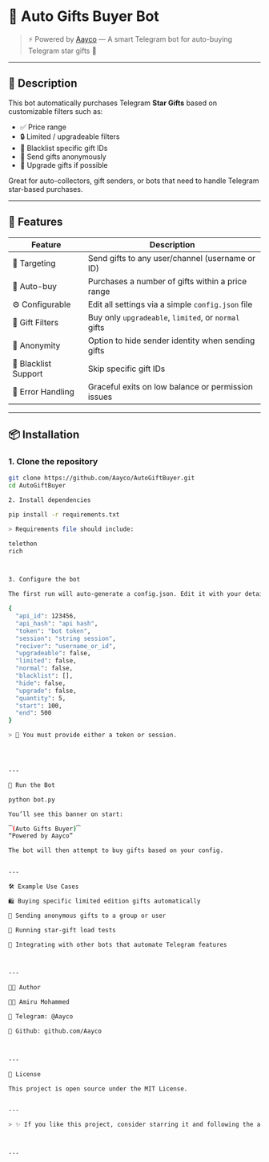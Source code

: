 # 🎁 Auto Gifts Buyer Bot

> ⚡ Powered by [Aayco](https://t.me/Aayco) — A smart Telegram bot for auto-buying Telegram star gifts 🎉

---

## 📌 Description

This bot automatically purchases Telegram **Star Gifts** based on customizable filters such as:

- ✅ Price range
- 🔒 Limited / upgradeable filters
- 🚫 Blacklist specific gift IDs
- 👻 Send gifts anonymously
- 🔁 Upgrade gifts if possible

Great for auto-collectors, gift senders, or bots that need to handle Telegram star-based purchases.

---

## 🧰 Features

| Feature                | Description                                                 |
|------------------------|-------------------------------------------------------------|
| 🎯 Targeting           | Send gifts to any user/channel (username or ID)             |
| 🛒 Auto-buy            | Purchases a number of gifts within a price range            |
| ⚙️ Configurable        | Edit all settings via a simple `config.json` file           |
| 🧩 Gift Filters        | Buy only `upgradeable`, `limited`, or `normal` gifts        |
| 👤 Anonymity           | Option to hide sender identity when sending gifts           |
| 🧱 Blacklist Support   | Skip specific gift IDs                                       |
| 🚨 Error Handling      | Graceful exits on low balance or permission issues          |

---

## 📦 Installation

### 1. Clone the repository

```bash
git clone https://github.com/Aayco/AutoGiftBuyer.git
cd AutoGiftBuyer

2. Install dependencies

pip install -r requirements.txt

> Requirements file should include:

telethon
rich



3. Configure the bot

The first run will auto-generate a config.json. Edit it with your details:

{
  "api_id": 123456,
  "api_hash": "api hash",
  "token": "bot token",
  "session": "string session",
  "reciver": "username_or_id",
  "upgradeable": false,
  "limited": false,
  "normal": false,
  "blacklist": [],
  "hide": false,
  "upgrade": false,
  "quantity": 5,
  "start": 100,
  "end": 500
}

> 🔐 You must provide either a token or session.




---

🚀 Run the Bot

python bot.py

You’ll see this banner on start:

͡(Auto Gifts Buyer)͡
“Powered by Aayco”

The bot will then attempt to buy gifts based on your config.


---

🛠 Example Use Cases

🛍 Buying specific limited edition gifts automatically

🎉 Sending anonymous gifts to a group or user

🧪 Running star-gift load tests

🤖 Integrating with other bots that automate Telegram features



---

🧑‍💻 Author

👨‍💻 Amiru Mohammed

💬 Telegram: @Aayco

🧠 Github: github.com/Aayco



---

📄 License

This project is open source under the MIT License.


---

> ✨ If you like this project, consider starring it and following the author!



---
